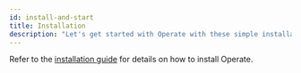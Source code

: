 ```yaml
---
id: install-and-start
title: Installation
description: "Let's get started with Operate with these simple installation steps."
---
```


Refer to the [installation guide](/self-managed/platform-deployment/overview.md) for details on how to install Operate.
